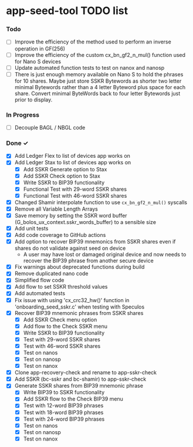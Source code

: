 # app-seed-tool TODO list

### Todo

- [ ] Improve the efficiency of the method used to perform an inverse operation in GF(256)
- [ ] Improve the efficiency of the custom cx_bn_gf2_n_mul() function used for Nano S devices
- [ ] Update automated function tests to test on nanox and nanosp
- [ ] There is just enough memory available on Nano S to hold the phrases for 10 shares. Maybe just store SSKR Bytewords as shorter two letter minimal Bytewords rather than a 4 letter Byteword plus space for each share. Convert minimal ByteWords back to four letter Bytewords just prior to display.

### In Progress

- [ ] Decouple BAGL / NBGL code

### Done ✓

- [x] Add Ledger Flex to list of devices app works on
- [x] Add Ledger Stax to list of devices app works on
  - [x] Add SSKR Generate option to Stax
  - [x] Add SSKR Check option to Stax
  - [x] Write SSKR to BIP39 functionality
  - [x] Functional Test with 29-word SSKR shares
  - [x] Functional Test with 46-word SSKR shares
- [x] Changed Shamir interpolate function to use `cx_bn_gf2_n_mul()` syscalls
- [x] Remove all Variable Length Arrays
- [x] Save memory by setting the SSKR word buffer (G_bolos_ux_context.sskr_words_buffer) to a sensible size
- [x] Add unit tests
- [x] Add code coverage to GitHub actions
- [x] Add option to recover BIP39 mnemonics from SSKR shares even if shares do not validate against seed on device
  - A user may have lost or damaged original device and now needs to recover the BIP39 phrase from another secure device
- [x] Fix warnings about deprecated functions during build
- [x] Remove duplicated nano code
- [x] Simplified flow code
- [x] Add flow to set SSKR threshold values
- [x] Add automated tests
- [x] Fix issue with using 'cx_crc32_hw()' function in 'onboarding_seed_sskr.c' when testing with Speculos
- [x] Recover BIP39 mnemonic phrases from SSKR shares
  - [x] Add SSKR Check menu option
  - [x] Add flow to the Check SSKR menu
  - [x] Write SSKR to BIP39 functionality
  - [x] Test with 29-word SSKR shares
  - [x] Test with 46-word SSKR shares
  - [x] Test on nanos
  - [x] Test on nanosp
  - [x] Test on nanox
- [x] Clone app-recovery-check and rename to app-sskr-check
- [x] Add SSKR (bc-sskr and bc-shamir) to app-sskr-check
- [x] Generate SSKR shares from BIP39 mnemonic phrase
  - [x] Write BIP39 to SSKR functionality
  - [x] Add SSKR flow to the Check BIP39 menu
  - [x] Test with 12-word BIP39 phrases
  - [x] Test with 18-word BIP39 phrases
  - [x] Test with 24-word BIP39 phrases
  - [x] Test on nanos
  - [x] Test on nanosp
  - [x] Test on nanox
